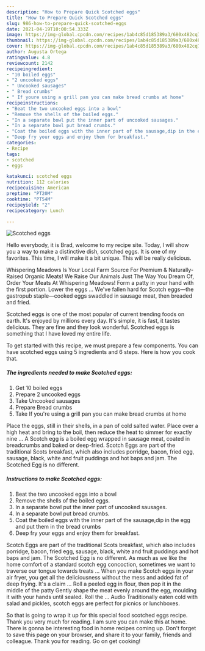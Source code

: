 ```yaml
---
description: "How to Prepare Quick Scotched eggs"
title: "How to Prepare Quick Scotched eggs"
slug: 986-how-to-prepare-quick-scotched-eggs
date: 2021-04-19T10:00:54.333Z
image: https://img-global.cpcdn.com/recipes/1ab4c85d185389a3/680x482cq70/scotched-eggs-recipe-main-photo.jpg
thumbnail: https://img-global.cpcdn.com/recipes/1ab4c85d185389a3/680x482cq70/scotched-eggs-recipe-main-photo.jpg
cover: https://img-global.cpcdn.com/recipes/1ab4c85d185389a3/680x482cq70/scotched-eggs-recipe-main-photo.jpg
author: Augusta Ortega
ratingvalue: 4.8
reviewcount: 2142
recipeingredient:
- "10 boiled eggs"
- "2 uncooked eggs"
- " Uncooked sausages"
- " Bread crumbs"
- " If youre using a grill pan you can make bread crumbs at home"
recipeinstructions:
- "Beat the two uncooked eggs into a bowl"
- "Remove the shells of the boiled eggs."
- "In a separate bowl put the inner part of uncooked sausages."
- "In a separate bowl put bread crumbs."
- "Coat the boiled eggs with the inner part of the sausage,dip in the egg and put them in the bread crumbs"
- "Deep fry your eggs and enjoy them for breakfast."
categories:
- Recipe
tags:
- scotched
- eggs

katakunci: scotched eggs 
nutrition: 112 calories
recipecuisine: American
preptime: "PT20M"
cooktime: "PT54M"
recipeyield: "2"
recipecategory: Lunch

---
```



![Scotched eggs](https://img-global.cpcdn.com/recipes/1ab4c85d185389a3/680x482cq70/scotched-eggs-recipe-main-photo.jpg)

Hello everybody, it is Brad, welcome to my recipe site. Today, I will show you a way to make a distinctive dish, scotched eggs. It is one of my favorites. This time, I will make it a bit unique. This will be really delicious.

Whispering Meadows Is Your Local Farm Source For Premium &amp; Naturally-Raised Organic Meats! We Raise Our Animals Just The Way You Dream Of, Order Your Meats At Whispering Meadows! Form a patty in your hand with the first portion. Lower the eggs … We&#39;ve fallen hard for Scotch eggs—the gastropub staple—cooked eggs swaddled in sausage meat, then breaded and fried.

Scotched eggs is one of the most popular of current trending foods on earth. It's enjoyed by millions every day. It's simple, it is fast, it tastes delicious. They are fine and they look wonderful. Scotched eggs is something that I have loved my entire life.


To get started with this recipe, we must prepare a few components. You can have scotched eggs using 5 ingredients and 6 steps. Here is how you cook that.

<!--inarticleads1-->

##### The ingredients needed to make Scotched eggs:

1. Get 10 boiled eggs
1. Prepare 2 uncooked eggs
1. Take  Uncooked sausages
1. Prepare  Bread crumbs
1. Take  If you&#39;re using a grill pan you can make bread crumbs at home


Place the eggs, still in their shells, in a pan of cold salted water. Place over a high heat and bring to the boil, then reduce the heat to simmer for exactly nine … A Scotch egg is a boiled egg wrapped in sausage meat, coated in breadcrumbs and baked or deep-fried. Scotch Eggs are part of the traditional Scots breakfast, which also includes porridge, bacon, fried egg, sausage, black, white and fruit puddings and hot baps and jam. The Scotched Egg is no different. 

<!--inarticleads2-->

##### Instructions to make Scotched eggs:

1. Beat the two uncooked eggs into a bowl
1. Remove the shells of the boiled eggs.
1. In a separate bowl put the inner part of uncooked sausages.
1. In a separate bowl put bread crumbs.
1. Coat the boiled eggs with the inner part of the sausage,dip in the egg and put them in the bread crumbs
1. Deep fry your eggs and enjoy them for breakfast.


Scotch Eggs are part of the traditional Scots breakfast, which also includes porridge, bacon, fried egg, sausage, black, white and fruit puddings and hot baps and jam. The Scotched Egg is no different. As much as we like the home comfort of a standard scotch egg concoction, sometimes we want to traverse our tongue towards treats … When you make Scotch eggs in your air fryer, you get all the deliciousness without the mess and added fat of deep frying. It&#39;s a claim … Roll a peeled egg in flour, then pop it in the middle of the patty Gently shape the meat evenly around the egg, moulding it with your hands until sealed. Roll the … Audio Traditionally eaten cold with salad and pickles, scotch eggs are perfect for picnics or lunchboxes. 

So that is going to wrap it up for this special food scotched eggs recipe. Thank you very much for reading. I am sure you can make this at home. There is gonna be interesting food in home recipes coming up. Don't forget to save this page on your browser, and share it to your family, friends and colleague. Thank you for reading. Go on get cooking!

